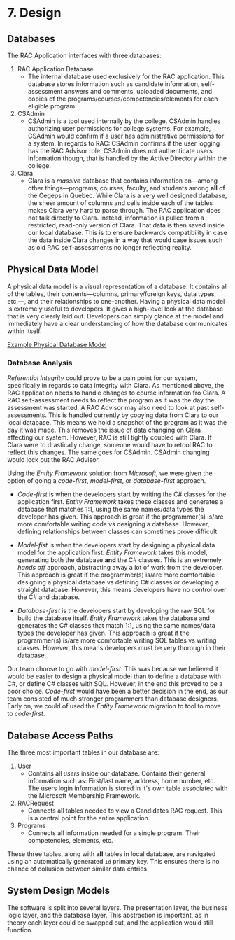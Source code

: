 # 7. Design

## Databases
The RAC Application interfaces with three databases:

1. RAC Application Database
    - The internal database used exclusively for the RAC application. This
    database stores information such as candidate information, self-assessment
    answers and comments, uploaded documents, and copies of the
    programs/courses/competencies/elements for each eligible program.
2. CSAdmin
    - CSAdmin is a tool used internally by the college. CSAdmin handles
    authorizing user permissions for college systems. For example, CSAdmin
    would confirm if a user has administrative permissions for a system. In
    regards to RAC: CSAdmin confirms if the user logging has the RAC Advisor
    role. CSAdmin does not authenticate users information though, that is
    handled by the Active Directory within the college.
3. Clara
    - Clara is a _massive_ database that contains information on—among other
    things—programs, courses, faculty, and students among **all** of the Cegeps
    in Quebec. While Clara is a very well designed database, the sheer amount
    of columns and cells inside each of the tables makes Clara very hard to
    parse through. The RAC application does not talk directly to Clara. Instead,
    information is pulled from a restricted, read-only version of Clara. That
    data is then saved inside our local database. This is to ensure backwards
    compatibility in case the data inside Clara changes in a way that would
    case issues such as old RAC self-assessments no longer reflecting reality.

## Physical Data Model
A physical data model is a visual representation of a database. It contains
all of the tables, their contents—columns, primary/foreign keys, data types,
etc.—, and their relationships to one-another. Having a physical data model
is extremely useful to developers. It gives a high-level look at the database
that is very clearly laid out. Developers can simply glance at the model and
immediately have a clear understanding of how the database communicates
within itself.

[Example Physical Database Model](./files/mHaley-physical-diagram.png)

### Database Analysis
_Referential Integrity_ could prove to be a pain point for our system,
specifically in regards to data integrity with Clara. As mentioned above, the
RAC application needs to handle changes to course information fro Clara. A
RAC self-assessment needs to reflect the program as it was the day the
assessment was started. A RAC Advisor may also need to look at past
self-assessments. This is handled currently by copying data from Clara to our
local database. This means we hold a snapshot of the program as it was the day
it was made. This removes the issue of data changing on Clara affecting our
system. However, RAC is still tightly coupled with Clara. If Clara were to
drastically change, someone would have to retool RAC to reflect this changes.
The same goes for CSAdmin. CSAdmin changing would lock out the RAC Advisor.

Using the _Entity Framework_ solution from _Microsoft_, we were given the option
of going a _code-first_, _model-first_, or _database-first_ approach.

- _Code-first_ is when the developers start by writing the C# classes for the
application first. _Entity Framework_ takes these classes and generates a
database that matches 1:1, using the same names/data types the developer has
given. This approach is great if the programmer(s) is/are more comfortable
writing code vs designing a database. However, defining relationships between
classes can sometimes prove difficult.

- _Model-fist_ is when the developers start by designing a physical data model
for the application first. _Entity Framework_ takes this model, generating
both the database **and** the C# classes. This is an extremely _hands off_
approach, abstracting away a lot of work from the developer. This approach is
great if the programmer(s) is/are more comfortable designing a physical
database vs defining C# classes or developing a straight database. However,
this means developers have no control over the C# and database.

- _Database-first_ is the developers start by developing the raw SQL for build
the database itself. _Entity Framework_ takes the database and generates the
C# classes that match 1:1, using the same names/data types the developer has
given. This approach is great if the programmer(s) is/are more comfortable
writing SQL tables vs writing classes. However, this means developers must be
very thorough in their database.

Our team choose to go with _model-first_. This was because we believed it would
be easier to design a physical model than to define a database with C#, or define
C# classes with SQL. However, in the end this proved to be a poor choice.
_Code-first_ would have been a better decision in the end, as our team consisted
of much stronger programmers than database designers. Early on, we could of
used the _Entity Framework_ migration to tool to move to _code-first_.

## Database Access Paths
The three most important tables in our database are:

1. User
    - Contains all _users_ inside our database. Contains their general
    information such as: First/last name, address, home number, etc. The users
    login information is stored in it's own table associated with the Microsoft
    Membership Framework.
2. RACRequest
    - Connects all tables needed to view a Candidates RAC request. This is a
    central point for the entire application.
3. Programs
    - Connects all information needed for a single program. Their competencies,
    elements, etc.

These three tables, along with **all** tables in local database, are navigated
using an automatically generated `Id` primary key. This ensures there is no
chance of collusion between similar data entries.

## System Design Models
The software is split into several layers. The presentation layer, the business
logic layer, and the database layer. This abstraction is important, as in theory
each layer could be swapped out, and the application would still function.
